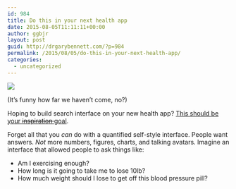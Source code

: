 ```yaml
---
id: 984
title: Do this in your next health app
date: 2015-08-05T11:11:11+00:00
author: ggbjr
layout: post
guid: http://drgarybennett.com/?p=984
permalink: /2015/08/05/do-this-in-your-next-health-app/
categories:
  - uncategorized
---
```

![ ](http://www.blogcdn.com/desktopblog.aol.com/media/2007/11/helixmain.jpg)
  
(It’s funny how far we haven’t come, no?)

Hoping to build search interface on your new health app? [This should be your <del>inspiration </del>goal](http://s.codepen.io/designcouch/debug/YXRvbz?utm_source=SitePoint&utm_medium=email&utm_campaign=Versioning).

Forget all that you _can_ do with a quantified self-style interface. People want answers. _Not_ more numbers, figures, charts, and talking avatars. Imagine an interface that allowed people to ask things like:

  * Am I exercising enough?
  * How long is it going to take me to lose 10lb?
  * How much weight should I lose to get off this blood pressure pill?